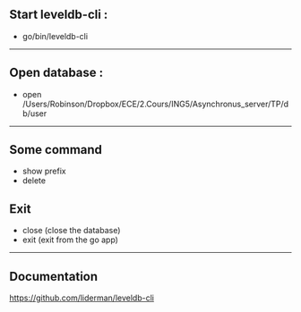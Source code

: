 ## Start leveldb-cli :
- go/bin/leveldb-cli

___
## Open database :
- open /Users/Robinson/Dropbox/ECE/2.Cours/ING5/Asynchronus_server/TP/db/user

___
## Some command
- show prefix
- delete <KEY>

## Exit
- close (close the database)
- exit (exit from the go app)
___
## Documentation
https://github.com/liderman/leveldb-cli
